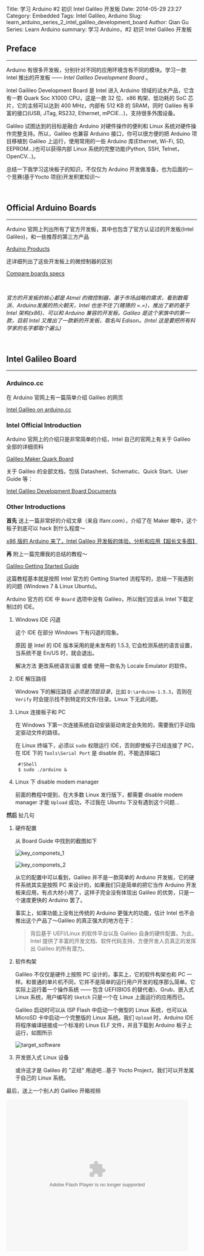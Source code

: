 Title: 学习 Arduino #2 初识 Intel Galileo 开发板
Date: 2014-05-29 23:27
Category: Embedded
Tags: Intel Galileo, Arduino 
Slug: learn_arduino_series_2_intel_galileo_development_board
Author: Qian Gu
Series: Learn Arduino
summary: 学习 Arduino，#2 初识 Intel Galileo 开发板

## Preface
* * *

Arduino 有很多开发板，分别针对不同的应用环境含有不同的模块。学习一款 Intel 推出的开发板 —— *Intel Galileo Development Board* 。

Intel Gailileo Development Board 是 Intel 进入 Arduino 领域的试水产品，它含有一颗 Quark Soc X1000 CPU，这是一款 32 位、x86 构架、低功耗的 SoC 芯片，它的主频可以达到 400 MHz，内部有 512 KB 的 SRAM，同时 Galileo 有丰富的接口(USB, JTag, RS232, Ethernet, mPCIE...)，支持很多外围设备。

Galileo 试图达到的目标是融合 Arduino 对硬件操作的便利和 Linux 系统对硬件操作完整支持。所以，Galileo 也兼容 Arduino 接口，你可以很方便的把 Arduino 项目移植到 Galileo 上运行，使用常用的一些 Arduino 库(Ethernet, Wi-Fi, SD, EEPROM...)也可以获得内部 Linux 系统的完整功能(Python, SSH, Telnet， OpenCV...)。

总结一下我学习这块板子的知识，不仅仅为 Arduino 开发做准备，也为后面的一个竞赛(基于Yocto 项目)开发积累知识～

<br>

## Official Arduino Boards
* * *

Arduino 官网上列出所有了官方开发板，其中也包含了官方认证过的开发板(Intel Galileo)，和一些推荐的第三方产品

[Arduino Products][products]

还详细列出了这些开发板上的微控制器的区别

[Compare boards specs][compare]

[compare]: http://arduino.cc/en/Products.Compare
[products]: http://arduino.cc/en/Main/Products

<br>

*官方的开发板的核心都是 Atmel 的微控制器，基于市场战略的需求，看到数莓派、Arduino发展的热火朝天，Intel 也坐不住了(瞎猜的 =.=)，推出了新的基于 Intel 架构(x86)、可以和 Arduino 兼容的开发板。Galileo 是这个家族中的第一款，目前 Intel 又推出了一款新的开发板，取名叫 Edison。(Intel 这是要把所有科学家的名字都取个遍么)*

<br>

## Intel Galileo Board
* * *

### Arduinco.cc

在 Arduino 官网上有一篇简单介绍 Galileo 的网页

[Intel Galileo on arduino.cc][galileo on arduino.cc]

### Intel Official Introduction

Arduino 官网上的介绍只是非常简单的介绍，Intel 自己的官网上有关于 Galileo 全部的详细资料

[Galileo Maker Quark Board][galileo on intel]

关于 Galileo 的全部文档，包括 Datasheet、Schematic、Quick Start、User Guide 等：

[Intel Galileo Development Board Documents][galileo documents]

### Other Introductions 

**首先** 送上一篇非常好的介绍文章（来自 Ifanr.com），介绍了在 Maker 眼中，这个板子到底可以 hack 到什么程度～

[x86 版的 Arduino 来了，Intel Galileo 开发板的体验、分析和应用【超长文多图】][galileo on ifanr]

**再** 附上一篇完爆我的总结的教程～

[Galileo Getting Started Guide][Galileo Getting Started Guide]

这篇教程基本就是按照 Intel 官方的 Getting Started 流程写的，总结一下我遇到的问题 (Windows 7 & Linux Ubuntu)。

Arduino 官方的 IDE 中 `Board` 选项中没有 Galileo，所以我们应该从 Intel 下载定制过的 IDE。

1. Windows IDE 闪退

    这个 IDE 在部分 Windows 下有闪退的现象。
    
    原因 是 Intel 的 IDE 版本采用的是未发布的 1.5.3, 它会检测系统的语言设置，当系统不是 En/US 时，就会退出。
    
    解决方法 更改系统语言设置 或者 使用一款名为 Locale Emulator 的软件。
    
2. IDE 解压路径

    Windows 下的解压路径 *必须是顶层目录*，比如 `D:\arduino-1.5.3`，否则在 `Verify` 时会提示找不到特定的文件/目录。Linux 下无此问题。
    
3. Linux 连接板子和 PC

    在 Windows 下第一次连接系统自动安装驱动肯定会失败的，需要我们手动指定驱动文件的路径。
    
    在 Linux 终端下，必须以 `sudo` 权限运行 IDE，否则即使板子已经连接了 PC，在 IDE 下的 `Tools\Serial Port` 是 disable 的，不能选择端口
    
        #!Shell
        $ sudo ./arduino &
        
4. Linux 下 disable modem manager

    前面的教程中提到，在大多数 Linux 发行版下，都需要 disable modem manager 才能 `Upload` 成功，不过我在 Ubuntu 下没有遇到这个问题...
    
**然后** 扯几句

1. 硬件配置

    从 Board Guide 中找到的截图如下
    
    ![key_componets_1](/images/learning-arduino-series-2-intel-galileo-development-board/key_components_1.png)

    ![key_componets_2](/images/learning-arduino-series-2-intel-galileo-development-board/key_components_2.png)

    从它的配置中可以看到，Galileo 并不是一款简单的 Arduino 开发板，它的硬件系统其实是按照 PC 来设计的，如果我们只是简单的把它当作 Arduino 开发板来应用，有点大材小用了，这样子完全没有体现出 Galileo 的优势，只是一个速度更快的 Arduino 罢了。
    
    事实上，如果功能上没有比传统的 Arduino 更强大的功能，估计 Intel 也不会推出这个产品了～Galileo 的真正强大的地方在于：

    > 背后基于 UEFI/Linux 的软件平台以及 Galileo 自身的硬件配置。为此，Intel 提供了丰富的开发文档、软件代码支持，方便开发人员真正的发挥出 Galileo 的所有潜力。
    
2. 软件构架

    Galileo 不仅仅是硬件上按照 PC 设计的，事实上，它的软件构架也和 PC 一样。和普通的单片机不同，它并不是简单的运行用户开发的程序那么简单。它实际上运行着一个操作系统 —— 包含 UEFI(BIOS 的替代者)、Grub、嵌入式 Linux 系统，用户编写的 `Sketch` 只是一个在 Linux 上面运行的应用而已。
    
    Galileo 启动时可以从 ISP Flash 中启动一个微型的 Linux 系统，也可以从 MicroSD 卡中启动一个完整版的 Linux 系统。我们 `Upload` 时，Arduino IDE 将程序编译链接成一个标准的 Linux ELF 文件，并且下载到 Arduino 板子上运行，如图所示
    
    ![target_software](/images/learning-arduino-series-2-intel-galileo-development-board/target_software.png)
    
3. 开发嵌入式 Linux 设备

    或许这才是 Galileo 的 "正经" 用途吧...基于 Yocto Project，我们可以开发属于自己的 Linux 系统。

最后，送上一个别人的 Galileo 开箱视频

<embed src="http://player.youku.com/player.php/sid/XNjQ0NTMzMjYw/v.swf" allowFullScreen="true" quality="high" width="480" height="400" align="middle" allowScriptAccess="always" type="application/x-shockwave-flash"></embed>

[galileo on arduino.cc]: http://arduino.cc/en/ArduinoCertified/IntelGalileo
[galileo on intel]: http://www.intel.cn/content/www/cn/zh/do-it-yourself/galileo-maker-quark-board.html
[galileo documents]: https://communities.intel.com/community/makers/documentation/galileodocuments
[Galileo Getting Started Guide]: https://learn.sparkfun.com/tutorials/galileo-getting-started-guide
[galileo on ifanr]: http://www.ifanr.com/388835

